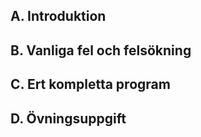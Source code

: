 ## A. Introduktion 

## B. Vanliga fel och felsökning

## C. Ert kompletta program

## D. Övningsuppgift
